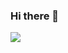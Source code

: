 ### Hi there 👋
 
<a href="https://discord.com/users/593066606574305330"><img align="center" src="https://lanyard-profile-readme.vercel.app/api/593066606574305330?bg=23283d&borderRadius=8px&hideDiscrim=true"/></a>
